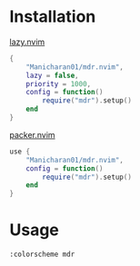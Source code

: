 # Installation

[lazy.nvim](https://github.com/folke/lazy.nvim)

```lua
{
    "Manicharan01/mdr.nvim",
    lazy = false,
    priority = 1000,
    config = function()
        require("mdr").setup()
    end
}
```

[packer.nvim](https://github.com/wbthomason/packer.nvim)

```lua
use {
    "Manicharan01/mdr.nvim",
    config = function()
        require("mdr").setup()
    end
}
```

# Usage

```vim
:colorscheme mdr
```
